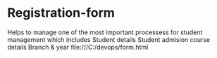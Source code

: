 # Registration-form
Helps to manage one of the most important processess for student management which includes 
                          Student details
                          Student admision
                          course details
                          Branch & year 
file:///C:/devops/form.html
